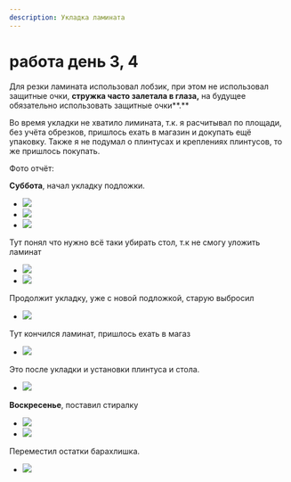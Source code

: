 ```yaml
---
description: Укладка ламината
---
```


# работа день 3, 4

Для резки ламината использовал лобзик, при этом не использовал защитные очки, **стружка часто залетала в глаза,** на будущее обязательно использовать защитные очки**.**

Во время укладки не хватило лимината, т.к. я расчитывал по площади, без учёта обрезков, пришлось ехать в магазин и докупать ещё упаковку. Также я не подумал о плинтусах и креплениях плинтусов, то же пришлось покупать.

Фото отчёт:

**Суббота**, начал укладку подложки.

* ![](.gitbook/assets/1.jpg) 
* ![](.gitbook/assets/2.jpg) 
* ![](.gitbook/assets/3.jpg) 

Тут понял что нужно всё таки убирать стол, т.к не смогу уложить ламинат

* ![](.gitbook/assets/4.jpg) 
* ![](.gitbook/assets/5.jpg) 

Продолжит укладку, уже с новой подложкой, старую выбросил

* ![](.gitbook/assets/6.jpg) 

Тут кончился ламинат, пришлось ехать в магаз

* ![](.gitbook/assets/8.jpg) 

Это после укладки и установки плинтуса и стола.

* ![](.gitbook/assets/end.jpg) 

**Воскресенье**, поставил стиралку

* ![](.gitbook/assets/10.jpg) 
* ![](.gitbook/assets/11.jpg) 

Переместил остатки барахлишка.

* ![](.gitbook/assets/12.jpg) 



